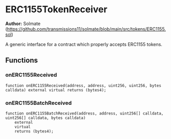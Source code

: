 # ERC1155TokenReceiver
**Author:**
Solmate (https://github.com/transmissions11/solmate/blob/main/src/tokens/ERC1155.sol)

A generic interface for a contract which properly accepts ERC1155 tokens.


## Functions
### onERC1155Received


```solidity
function onERC1155Received(address, address, uint256, uint256, bytes calldata) external virtual returns (bytes4);
```

### onERC1155BatchReceived


```solidity
function onERC1155BatchReceived(address, address, uint256[] calldata, uint256[] calldata, bytes calldata)
    external
    virtual
    returns (bytes4);
```

